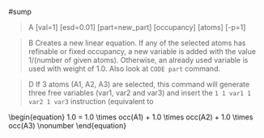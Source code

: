 #sump

>A [val=1] [esd=0.01] [part=new_part] [occupancy] [atoms] [-p=1]

>B Creates a new linear equation. If any of the selected atoms has refinable or fixed occupancy, a new variable is added with the value 1/(number of given atoms). Otherwise, an already used variable is used with weight of 1.0. Also look at `CODE part` command.

>D If 3 atoms (A1, A2, A3) are selected, this command will generate three free variables (var1, var2 and var3) and insert the `1 1 var1 1 var2 1 var3` instruction (equivalent to

\begin{equation}
1.0 = 1.0 \times occ(A1) + 1.0 \times occ(A2) + 1.0 \times occ(A3) \nonumber
\end{equation}
